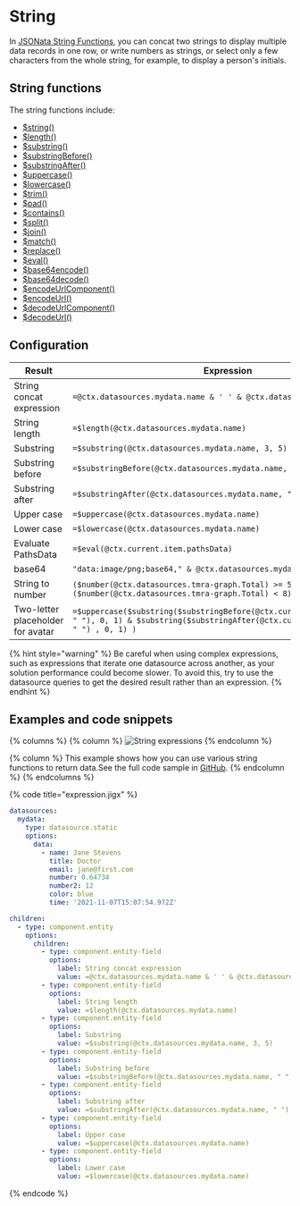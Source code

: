 # String

In [JSONata String Functions](https://docs.jsonata.org/string-functions), you can concat two strings to display multiple data records in one row, or write numbers as strings, or select only a few characters from the whole string, for example, to display a person's initials.

## String functions

The string functions include:

* [$string()](https://docs.jsonata.org/string-functions#string)
* [$length()](https://docs.jsonata.org/string-functions#length)
* [$substring()](https://docs.jsonata.org/string-functions#substring)
* [$substringBefore()](https://docs.jsonata.org/string-functions#substringbefore)
* [$substringAfter()](https://docs.jsonata.org/string-functions#substringafter)
* [$uppercase()](https://docs.jsonata.org/string-functions#uppercase)
* [$lowercase()](https://docs.jsonata.org/string-functions#lowercase)
* [$trim()](https://docs.jsonata.org/string-functions#trim)
* [$pad()](https://docs.jsonata.org/string-functions#pad)
* [$contains()](https://docs.jsonata.org/string-functions#contains)
* [$split()](https://docs.jsonata.org/string-functions#split)
* [$join()](https://docs.jsonata.org/string-functions#join)
* [$match()](https://docs.jsonata.org/string-functions#match)
* [$replace()](https://docs.jsonata.org/string-functions#replace)
* [$eval()](https://docs.jsonata.org/string-functions#eval)
* [$base64encode()](https://docs.jsonata.org/string-functions#base64encode)
* [$base64decode()](https://docs.jsonata.org/string-functions#base64decode)
* [$encodeUrlComponent()](https://docs.jsonata.org/string-functions#encodeurlcomponent)
* [$encodeUrl()](https://docs.jsonata.org/string-functions#encodeurl)
* [$decodeUrlComponent()](https://docs.jsonata.org/string-functions#decodeurlcomponent)
* [$decodeUrl()](https://docs.jsonata.org/string-functions#decodeurl)

## Configuration

<table><thead><tr><th width="218.5390625">Result</th><th>Expression</th></tr></thead><tbody><tr><td>String concat expression</td><td><code>=@ctx.datasources.mydata.name &#x26; ' ' &#x26; @ctx.datasources.mydata.title</code></td></tr><tr><td>String length</td><td><code>=$length(@ctx.datasources.mydata.name)</code></td></tr><tr><td>Substring</td><td><code>=$substring(@ctx.datasources.mydata.name, 3, 5)</code></td></tr><tr><td>Substring before</td><td><code>=$substringBefore(@ctx.datasources.mydata.name, " ")</code></td></tr><tr><td>Substring after</td><td><code>=$substringAfter(@ctx.datasources.mydata.name, " ")</code></td></tr><tr><td>Upper case</td><td><code>=$uppercase(@ctx.datasources.mydata.name)</code></td></tr><tr><td>Lower case</td><td><code>=$lowercase(@ctx.datasources.mydata.name)</code></td></tr><tr><td>Evaluate PathsData</td><td><code>=$eval(@ctx.current.item.pathsData)</code></td></tr><tr><td>base64</td><td><code>"data:image/png;base64," &#x26; @ctx.datasources.mydata.data</code></td></tr><tr><td>String to number</td><td><code>($number(@ctx.datasources.tmra-graph.Total) >= 5)</code> <code>($number(@ctx.datasources.tmra-graph.Total) &#x3C; 8) ? true : false</code></td></tr><tr><td>Two-letter placeholder for avatar</td><td><code>=$uppercase($substring($substringBefore(@ctx.current.item.firstName, " "), 0, 1) &#x26; $substring($substringAfter(@ctx.current.item.lastName, " ") , 0, 1) )</code></td></tr></tbody></table>

{% hint style="warning" %}
&#x20;Be careful when using complex expressions, such as expressions that iterate one datasource across another, as your solution performance could become slower. To avoid this, try to use the datasource queries to get the desired result rather than an expression.
{% endhint %}

## Examples and code snippets

{% columns %}
{% column %}
&#x20;![String expressions](https://archbee-image-uploads.s3.amazonaws.com/x7vdIDH6-ScTprfmi2XXX/0ZtwGqI1_Axa_fo3SqwC4_img6601iphone13blueportrait.png)&#x20;
{% endcolumn %}

{% column %}
&#x20;This example shows how you can use various string functions to return data.See the full code sample in [GitHub](https://github.com/jigx-com/jigx-samples/blob/main/quickstart/jigx-samples/jigs/guide-expressions/static-data/expression.jigx).
{% endcolumn %}
{% endcolumns %}

{% code title="expression.jigx" %}
```yaml
datasources:
  mydata: 
    type: datasource.static
    options:
      data:
        - name: Jane Stevens
          title: Doctor
          email: jane@first.com
          number: 0.64734
          number2: 12
          color: blue
          time: '2021-11-07T15:07:54.972Z'

children:
  - type: component.entity
    options:
      children:
        - type: component.entity-field
          options:
            label: String concat expression
            value: =@ctx.datasources.mydata.name & ' ' & @ctx.datasources.mydata.title
        - type: component.entity-field
          options:
            label: String length
            value: =$length(@ctx.datasources.mydata.name)
        - type: component.entity-field
          options:
            label: Substring
            value: =$substring(@ctx.datasources.mydata.name, 3, 5)
        - type: component.entity-field
          options:
            label: Substring before
            value: =$substringBefore(@ctx.datasources.mydata.name, " ")
        - type: component.entity-field
          options:
            label: Substring after
            value: =$substringAfter(@ctx.datasources.mydata.name, " ")
        - type: component.entity-field
          options:
            label: Upper case
            value: =$uppercase(@ctx.datasources.mydata.name)
        - type: component.entity-field
          options:
            label: Lower case
            value: =$lowercase(@ctx.datasources.mydata.name)
```
{% endcode %}
